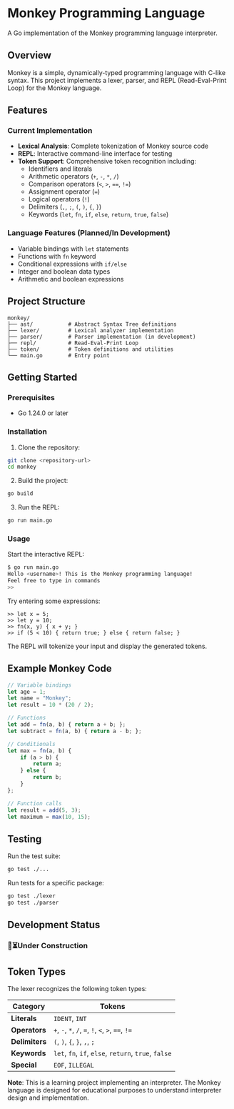 # Monkey Programming Language

A Go implementation of the Monkey programming language interpreter.

## Overview

Monkey is a simple, dynamically-typed programming language with C-like syntax. This project implements a lexer, parser, and REPL (Read-Eval-Print Loop) for the Monkey language.

## Features

### Current Implementation
- **Lexical Analysis**: Complete tokenization of Monkey source code
- **REPL**: Interactive command-line interface for testing
- **Token Support**: Comprehensive token recognition including:
    - Identifiers and literals
    - Arithmetic operators (`+`, `-`, `*`, `/`)
    - Comparison operators (`<`, `>`, `==`, `!=`)
    - Assignment operator (`=`)
    - Logical operators (`!`)
    - Delimiters (`,`, `;`, `(`, `)`, `{`, `}`)
    - Keywords (`let`, `fn`, `if`, `else`, `return`, `true`, `false`)

### Language Features (Planned/In Development)
- Variable bindings with `let` statements
- Functions with `fn` keyword
- Conditional expressions with `if/else`
- Integer and boolean data types
- Arithmetic and boolean expressions

## Project Structure

```
monkey/
├── ast/           # Abstract Syntax Tree definitions
├── lexer/         # Lexical analyzer implementation
├── parser/        # Parser implementation (in development)
├── repl/          # Read-Eval-Print Loop
├── token/         # Token definitions and utilities
└── main.go        # Entry point
```

## Getting Started

### Prerequisites
- Go 1.24.0 or later

### Installation

1. Clone the repository:
```bash
git clone <repository-url>
cd monkey
```

2. Build the project:
```bash
go build
```

3. Run the REPL:
```bash
go run main.go
```

### Usage

Start the interactive REPL:
```bash
$ go run main.go
Hello <username>! This is the Monkey programming language!
Feel free to type in commands
>> 
```

Try entering some expressions:
```
>> let x = 5;
>> let y = 10;
>> fn(x, y) { x + y; }
>> if (5 < 10) { return true; } else { return false; }
```

The REPL will tokenize your input and display the generated tokens.

## Example Monkey Code

```javascript
// Variable bindings
let age = 1;
let name = "Monkey";
let result = 10 * (20 / 2);

// Functions
let add = fn(a, b) { return a + b; };
let subtract = fn(a, b) { return a - b; };

// Conditionals
let max = fn(a, b) {
    if (a > b) {
        return a;
    } else {
        return b;
    }
};

// Function calls
let result = add(5, 3);
let maximum = max(10, 15);
```

## Testing

Run the test suite:
```bash
go test ./...
```

Run tests for a specific package:
```bash
go test ./lexer
go test ./parser
```

## Development Status


### 🚧⏳Under Construction


## Token Types

The lexer recognizes the following token types:

| Category | Tokens |
|----------|---------|
| **Literals** | `IDENT`, `INT` |
| **Operators** | `+`, `-`, `*`, `/`, `=`, `!`, `<`, `>`, `==`, `!=` |
| **Delimiters** | `(`, `)`, `{`, `}`, `,`, `;` |
| **Keywords** | `let`, `fn`, `if`, `else`, `return`, `true`, `false` |
| **Special** | `EOF`, `ILLEGAL` |


**Note**: This is a learning project implementing an interpreter. The Monkey language is designed for educational purposes to understand interpreter design and implementation.